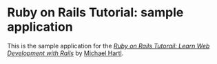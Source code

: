
# Ruby on Rails Tutorial: sample application

This is the sample application for the [*Ruby on Rails Tutorail:
Learn Web Development with Rails*](http://www.railstutorial.org/)
by [Michael Hartl](http://www.michaelhartl.com/).